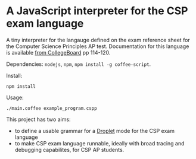 # A JavaScript interpreter for the CSP exam language

A tiny interpreter for the langauge defined on the exam reference sheet for the Computer Science Principles AP test. Documentation for this language is available [from CollegeBoard](https://secure-media.collegeboard.org/digitalServices/pdf/ap/ap-computer-science-principles-course-and-exam-description.pdf) pp 114-120.

Dependencies: `nodejs`, `npm`, `npm install -g coffee-script`.

Install:
```
npm install
```

Usage:
```
./main.coffee example_program.cspp
```

This project has two aims:
  - to define a usable grammar for a [Droplet](https://github.com/droplet-editor/droplet) mode for the CSP exam language
  - to make CSP exam language runnable, ideally with broad tracing and debugging capabilites, for CSP AP students.
